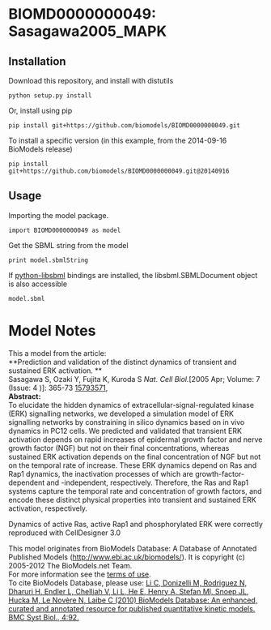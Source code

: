 # BIOMD0000000049: Sasagawa2005_MAPK

## Installation

Download this repository, and install with distutils

`python setup.py install`

Or, install using pip

`pip install git+https://github.com/biomodels/BIOMD0000000049.git`

To install a specific version (in this example, from the 2014-09-16 BioModels release)

`pip install git+https://github.com/biomodels/BIOMD0000000049.git@20140916`

## Usage

Importing the model package.

`import BIOMD0000000049 as model`

Get the SBML string from the model

`print model.sbmlString`

If [python-libsbml](https://pypi.python.org/pypi/python-libsbml) bindings are
installed, the libsbml.SBMLDocument object is also accessible

`model.sbml`


# Model Notes


This a model from the article:  
**Prediction and validation of the distinct dynamics of transient and sustained ERK activation. **   
Sasagawa S, Ozaki Y, Fujita K, Kuroda S _Nat. Cell Biol._[2005 Apr; Volume: 7
(Issue: 4 )]: 365-73 [15793571](http://www.ncbi.nlm.nih.gov/pubmed/15793571),  
**Abstract:**   
To elucidate the hidden dynamics of extracellular-signal-regulated kinase
(ERK) signalling networks, we developed a simulation model of ERK signalling
networks by constraining in silico dynamics based on in vivo dynamics in PC12
cells. We predicted and validated that transient ERK activation depends on
rapid increases of epidermal growth factor and nerve growth factor (NGF) but
not on their final concentrations, whereas sustained ERK activation depends on
the final concentration of NGF but not on the temporal rate of increase. These
ERK dynamics depend on Ras and Rap1 dynamics, the inactivation processes of
which are growth-factor-dependent and -independent, respectively. Therefore,
the Ras and Rap1 systems capture the temporal rate and concentration of growth
factors, and encode these distinct physical properties into transient and
sustained ERK activation, respectively.

Dynamics of active Ras, active Rap1 and phosphorylated ERK were correctly
reproduced with CellDesigner 3.0

This model originates from BioModels Database: A Database of Annotated
Published Models (http://www.ebi.ac.uk/biomodels/). It is copyright (c)
2005-2012 The BioModels.net Team.  
For more information see the [terms of
use](http://www.ebi.ac.uk/biomodels/legal.html).  
To cite BioModels Database, please use: [Li C, Donizelli M, Rodriguez N,
Dharuri H, Endler L, Chelliah V, Li L, He E, Henry A, Stefan MI, Snoep JL,
Hucka M, Le Novère N, Laibe C (2010) BioModels Database: An enhanced, curated
and annotated resource for published quantitative kinetic models. BMC Syst
Biol., 4:92.](http://www.ncbi.nlm.nih.gov/pubmed/20587024)



